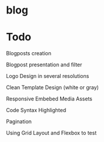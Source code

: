 # blog

# Todo

Blogposts creation

Blogpost presentation and filter

Logo Design in several resolutions

Clean Template Design (white or gray)

Responsive Embebed Media Assets

Code Syntax Highlighted

Pagination

Using Grid Layout and Flexbox to test